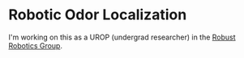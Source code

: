 # Robotic Odor Localization

I'm working on this as a UROP (undergrad researcher) in the
[Robust Robotics Group](http://groups.csail.mit.edu/rrg/). 
